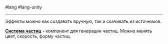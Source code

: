 #lang #lang-unity 

---
Эффекты можно как создавать вручную, так и скачивать из источников.

**[Система частиц](1.%20Languages/Unity/5.%20ВИЗУАЛ/Эффекты/Объекты%20эффектов/Particle%20System.md)** - компонент для генерации частиц. Можно менять цвет, скорость, форму частиц.